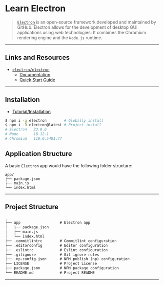 # Learn Electron

> [`Electron`](https://electronjs.org) is an open-source framework developed and maintained by GitHub. Electron allows for the development of desktop GUI applications using web technologies: It combines the Chromium rendering engine and the `Node.js` runtime.

---

## Links and Resources

* [`electron/electron`](https://github.com/electron/electron)
  * [Documentation](https://electronjs.org/docs)
  * [Quick Start Guide](https://electronjs.org/docs/tutorial/quick-start)

---

## Installation

* [Tutorial/Installation](https://electronjs.org/docs/tutorial/installation)

```bash
$ npm i -g electron        # Globally install
$ npm i -D electron@latest # Project install
# Electron   23.0.0
# Node       18.12.1
# Chromium   110.0.5481.77
```

## Application Structure

A basic `Electron` app would have the following folder structure:

```text
app/
├── package.json
├── main.js
└── index.html
```

---

## Project Structure

```md
.
├── app                  # Electron app
│   ├── package.json
│   ├── main.js
│   └── index.html
├── .commitlintrc        # Commitlint configuration
├── .editorconfig        # Editor configuration
├── .eslintrc            # Eslint configuration
├── .gitignore           # Git ignore rules
├── .np-config.json      # NPM publish (np) configuration
├── LICENSE              # Project License
├── package.json         # NPM package configuration
└── README.md            # Project README
```

---
